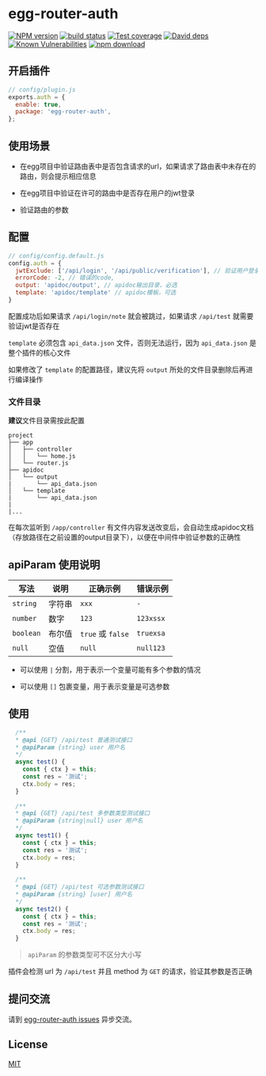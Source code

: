 # egg-router-auth

[![NPM version][npm-image]][npm-url]
[![build status][travis-image]][travis-url]
[![Test coverage][codecov-image]][codecov-url]
[![David deps][david-image]][david-url]
[![Known Vulnerabilities][snyk-image]][snyk-url]
[![npm download][download-image]][download-url]

[npm-image]: https://img.shields.io/npm/v/egg-router-auth.svg?style=flat-square
[npm-url]: https://npmjs.org/package/egg-router-auth
[travis-image]: https://img.shields.io/travis/eggjs/egg-router-auth.svg?style=flat-square
[travis-url]: https://travis-ci.com/github/DreamGhostStar/egg-router-auth
[codecov-image]: https://img.shields.io/codecov/c/github/eggjs/egg-router-auth.svg?style=flat-square
[codecov-url]: https://codecov.io/github/eggjs/egg-router-auth?branch=master
[david-image]: https://img.shields.io/david/eggjs/egg-router-auth.svg?style=flat-square
[david-url]: https://david-dm.org/eggjs/egg-router-auth
[snyk-image]: https://snyk.io/test/npm/egg-router-auth/badge.svg?style=flat-square
[snyk-url]: https://snyk.io/test/npm/egg-router-auth
[download-image]: https://img.shields.io/npm/dm/egg-router-auth.svg?style=flat-square
[download-url]: https://npmjs.org/package/egg-router-auth

## 开启插件

```js
// config/plugin.js
exports.auth = {
  enable: true,
  package: 'egg-router-auth',
};
```

## 使用场景

+ 在egg项目中验证路由表中是否包含请求的url，如果请求了路由表中未存在的路由，则会提示相应信息

+ 在egg项目中验证在许可的路由中是否存在用户的jwt登录

+ 验证路由的参数

## 配置

```js
// config/config.default.js
config.auth = {
  jwtExclude: ['/api/login', '/api/public/verification'], // 验证用户登录需要跳过的路由
  errorCode: -2, // 错误的code,
  output: 'apidoc/output', // apidoc输出目录，必选
  template: 'apidoc/template' // apidoc模板，可选
}
```

配置成功后如果请求 `/api/login/note` 就会被跳过，如果请求 `/api/test` 就需要验证jwt是否存在

`template` 必须包含 `api_data.json` 文件，否则无法运行，因为 `api_data.json` 是整个插件的核心文件

如果修改了 `template` 的配置路径，建议先将 `output` 所处的文件目录删除后再进行编译操作

### 文件目录

**建议**文件目录需按此配置

```
project
├── app
│   ├── controller
│   │   └── home.js
│   └── router.js
├── apidoc
│   └── output
|       └── api_data.json
│   └── template
|       └── api_data.json
|
|...
```

在每次监听到 `/app/controller` 有文件内容发送改变后，会自动生成apidoc文档（存放路径在之前设置的output目录下），以便在中间件中验证参数的正确性

## apiParam 使用说明

写法|说明|正确示例|错误示例
-|-|-|-
`string` | 字符串 | `xxx` | `-`
`number` | 数字 | `123` | `123xssx`
`boolean` | 布尔值 | `true` 或 `false` | `truexsa`
`null` | 空值 | `null` | `null123`

+ 可以使用 `|` 分割，用于表示一个变量可能有多个参数的情况

+ 可以使用 `[]` 包裹变量，用于表示变量是可选参数

## 使用

```js
  /**
  * @api {GET} /api/test 普通测试接口
  * @apiParam {string} user 用户名
  */
  async test() {
    const { ctx } = this;
    const res = '测试';
    ctx.body = res;
  }
  
  /**
  * @api {GET} /api/test 多参数类型测试接口
  * @apiParam {string|null} user 用户名
  */
  async test1() {
    const { ctx } = this;
    const res = '测试';
    ctx.body = res;
  }
  
  /**
  * @api {GET} /api/test 可选参数测试接口
  * @apiParam {string} [user] 用户名
  */
  async test2() {
    const { ctx } = this;
    const res = '测试';
    ctx.body = res;
  }
```

> `apiParam` 的参数类型可不区分大小写

插件会检测 url 为 `/api/test` 并且 method 为 `GET` 的请求，验证其参数是否正确

## 提问交流

请到 [egg-router-auth issues](https://github.com/DreamGhostStar/egg-router-auth/issues) 异步交流。

## License

[MIT](LICENSE)